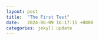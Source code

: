 ```yaml
---
layout: post
title:  "The First Test"
date:   2024-06-09 16:17:15 +0800
categories: jekyll update
---
```

